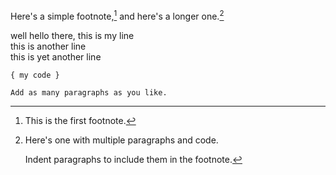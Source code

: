 Here's a simple footnote,[^3] and here's a longer one.[^bignote]

well hello there, this is my line<br>
this is another line<br>
this is yet another line<br>

[^3]: This is the first footnote.

[^bignote]: Here's one with multiple paragraphs and code.

    Indent paragraphs to include them in the footnote.

`{ my code }`

    Add as many paragraphs as you like.
